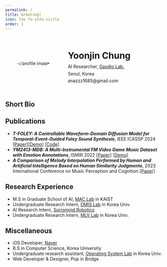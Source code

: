 ```yaml
---
permalink: /
title: Greeting!
icon: fas fa-info-circle
order: 1
---
```


<div class="profile-container">
  <div class="profile-picture">
  <img src="{{site.url}}/assets/img/avatar.jpeg" alt="profile image" class="profile-picture">
  </div>
  <div class="profile-details">
    <h1>Yoonjin Chung</h1>
    <!-- <p>PhD Student [<a href="/path/to/resume.pdf">Resume</a>]</p> -->
    <p>AI Researcher, <a href="https://www.gaudiolab.com/">Gaudio Lab.</a></p>
    <p>  <i class="fas fa-map-marker-alt"></i>  Seoul, Korea</p>
    <p><i class="far fa-envelope-open"></i>  anazzz1685@gmail.com</p>
  </div>
</div>

<style>
.profile-container {
  display: flex;
  align-items: center;
  border-radius: 50%;
  padding: 20px;
}

.profile-picture {
  flex: 0 0 30%;
  text-align: center;
}

.profile-picture img {
  border-radius: 50%;
  max-width: 100%;
  height: auto;
}

.profile-details {
  flex: 1; /* The details take up the remaining space */
  padding-left: 40px;
  line-height: 1.4; /* Tighter line height for text */
}

.profile-details h1 {
  line-height: 0.4; /* Even tighter line height for the title */
}

.profile-details p {
  margin: 0.2em 0; /* Reduce space between paragraphs */
}
</style>


## Short Bio



## Publications
- ***T-FOLEY: A Controllable Waveform-Domain Diffusion Model for Temporal-Event-Guided Foley Sound Synthesis***, IEEE ICASSP 2024 [[Paper]](https://arxiv.org/abs/2401.09294)[[Demo]](https://yoonjinxd.github.io/Event-guided_FSS_Demo.github.io/) [[Code]](https://github.com/YoonjinXD/T-foley)
- ***YM2413-MDB: A Multi-Instrumental FM Video Game Music Dataset with Emotion Annotations***, ISMIR 2022 [[Paper]](https://arxiv.org/abs/2211.07131) [[Demo]](https://jech2.github.io/YM2413-MDB/)
- ***A Comparison of Melody Interpolation Performed by Human and Artificial Intelligence Based on Human Similarity Judgments***, 2023 International Conference on Music Perception and Cognition [[Paper]](https://mac.kaist.ac.kr/pubs/kim-icmpc2023.pdf)


## Research Experience
- M.S in Graduate School of AI, [MAC Lab](https://mac.kaist.ac.kr/) in KAIST
- Undergraduate Research Intern, [DMIS Lab](https://dmis.korea.ac.kr/) in Korea Univ.
- AI Research Intern, [Surromind Robotics](https://www.surromind.ai/)
- Undergraduate Research Intern, [MLV Lab](https://www.hyunwoojkim.com/) in Korea Univ.


## Miscellaneous
- iOS Developer, [Naver](https://www.navercorp.com/naver/naverMain)
- B.S in Computer Science, Korea University
- Undergraduate research assistant, [Operating System Lab](https://os.korea.ac.kr/) in Korea Univ.
- Web Developer & Designer, Pop in Bridge

